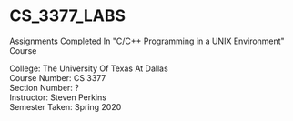 # CS_3377_LABS
Assignments Completed In "C/C++ Programming in a UNIX Environment" Course

College: The University Of Texas At Dallas\
Course Number: CS 3377\
Section Number: ?\
Instructor: Steven Perkins\
Semester Taken: Spring 2020
